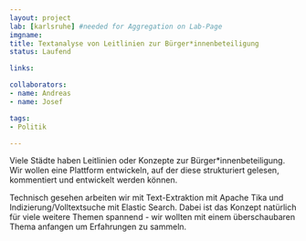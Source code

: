 ```yaml
---
layout: project
lab: [karlsruhe] #needed for Aggregation on Lab-Page
imgname:
title: Textanalyse von Leitlinien zur Bürger*innenbeteiligung
status: Laufend

links:

collaborators:
- name: Andreas
- name: Josef

tags:
- Politik

---
```


Viele Städte haben Leitlinien oder Konzepte zur Bürger*innenbeteiligung.
Wir wollen eine Plattform entwickeln, auf der diese strukturiert gelesen, kommentiert und entwickelt werden können.

Technisch gesehen arbeiten wir mit Text-Extraktion mit Apache Tika und Indizierung/Volltextsuche mit Elastic Search. Dabei ist das Konzept natürlich für viele weitere Themen spannend - wir wollten mit einem überschaubaren Thema anfangen um Erfahrungen zu sammeln.
